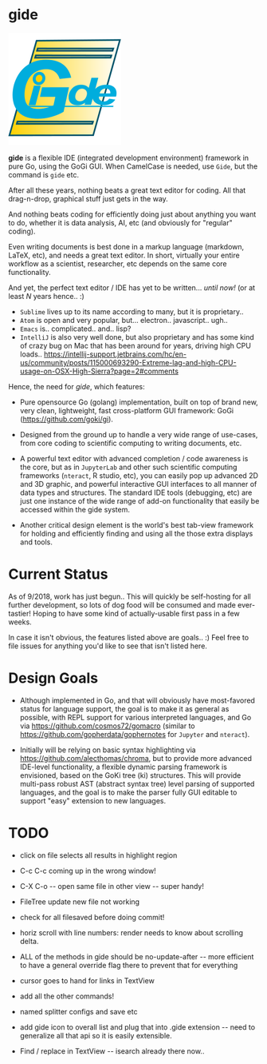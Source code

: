 # gide

![alt tag](logo/gide_icon.png)

**gide** is a flexible IDE (integrated development environment) framework in pure Go, using the GoGi GUI.  When CamelCase is needed, use `Gide`, but the command is `gide` etc.

After all these years, nothing beats a great text editor for coding.  All that drag-n-drop, graphical stuff just gets in the way.

And nothing beats coding for efficiently doing just about anything you want to do, whether it is data analysis, AI, etc (and obviously for "regular" coding).

Even writing documents is best done in a markup language (markdown, LaTeX, etc), and needs a great text editor.  In short, virtually your entire workflow as a scientist, researcher, etc depends on the same core functionality.

And yet, the perfect text editor / IDE has yet to be written... *until now!* (or at least *N* years hence.. :)

* `Sublime` lives up to its name according to many, but it is proprietary..
* `Atom` is open and very popular, but... electron.. javascript.. ugh..
* `Emacs` is.. complicated.. and.. lisp?
* `IntelliJ` is also very well done, but also proprietary and has some kind of crazy bug on Mac that has been around for years, driving high CPU loads.. https://intellij-support.jetbrains.com/hc/en-us/community/posts/115000693290-Extreme-lag-and-high-CPU-usage-on-OSX-High-Sierra?page=2#comments

Hence, the need for *gide*, which features:

* Pure opensource Go (golang) implementation, built on top of brand new, very clean, lightweight, fast cross-platform GUI framework: GoGi (https://github.com/goki/gi).

* Designed from the ground up to handle a very wide range of use-cases, from core coding to scientific computing to writing documents, etc.

* A powerful text editor with advanced completion / code awareness is the core, but as in `JupyterLab` and other such scientific computing frameworks (`nteract`, R studio, etc), you can easily pop up advanced 2D and 3D graphic, and powerful interactive GUI interfaces to all manner of data types and structures.  The standard IDE tools (debugging, etc) are just one instance of the wide range of add-on functionality that easily be accessed within the gide system.

* Another critical design element is the world's best tab-view framework for holding and efficiently finding and using all the those extra displays and tools.

# Current Status

As of 9/2018, work has just begun.. This will quickly be self-hosting for all further development, so lots of dog food will be consumed and made ever-tastier!  Hoping to have some kind of actually-usable first pass in a few weeks.

In case it isn't obvious, the features listed above are goals.. :)  Feel free to file issues for anything you'd like to see that isn't listed here.

# Design Goals

* Although implemented in Go, and that will obviously have most-favored status for language support, the goal is to make it as general as possible, with REPL support for various interpreted languages, and Go via https://github.com/cosmos72/gomacro (similar to https://github.com/gopherdata/gophernotes for `Jupyter` and `nteract`).

* Initially will be relying on basic syntax highlighting via https://github.com/alecthomas/chroma, but to provide more advanced IDE-level functionality, a flexible dynamic parsing framework is envisioned, based on the GoKi tree (ki) structures.  This will provide multi-pass robust AST (abstract syntax tree) level parsing of supported languages, and the goal is to make the parser fully GUI editable to support "easy" extension to new languages.

# TODO

* click on file selects all results in highlight region

* C-c C-c coming up in the wrong window!

* C-X C-o -- open same file in other view -- super handy!

* FileTree update new file not working

* check for all filesaved before doing commit!

* horiz scroll with line numbers: render needs to know about scrolling delta.

* ALL of the methods in gide should be no-update-after -- more efficient to have a general override flag there to prevent that for everything

* cursor goes to hand for links in TextView

* add all the other commands!

* named splitter configs and save etc

* add gide icon to overall list and plug that into .gide extension -- need to
  generalize all that api so it is easily extensible.

* Find / replace in TextView -- isearch already there now..







